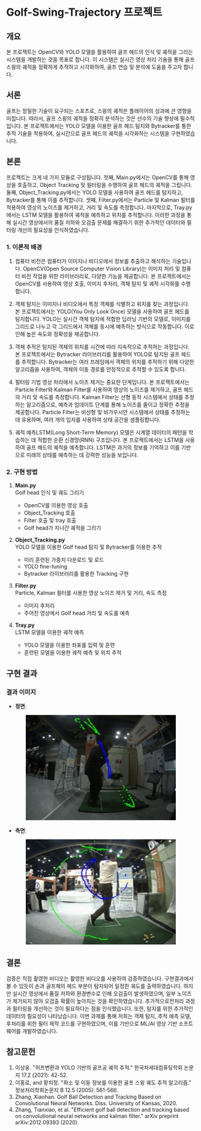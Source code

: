 # Golf-Swing-Trajectory 프로젝트

## 개요
본 프로젝트는 OpenCV와 YOLO 모델을 활용하여 골프 헤드의 인식 및 궤적을 그리는 시스템을 개발하는 것을 목표로 합니다. 이 시스템은 실시간 영상 처리 기술을 통해 골프 스윙의 궤적을 정확하게 추적하고 시각화하여, 골프 연습 및 분석에 도움을 주고자 합니다.

## 서론
골프는 정밀한 기술이 요구되는 스포츠로, 스윙의 궤적은 플레이어의 성과에 큰 영향을 미칩니다. 따라서, 골프 스윙의 궤적을 정확히 분석하는 것은 선수의 기술 향상에 필수적입니다. 본 프로젝트에서는 YOLO 모델을 이용한 골프 헤드 탐지와 Bytracker를 통한 추적 기술을 적용하여, 실시간으로 골프 헤드의 궤적을 시각화하는 시스템을 구현하였습니다.

## 본론
프로젝트는 크게 네 가지 모듈로 구성됩니다. 첫째, Main.py에서는 OpenCV를 통해 영상을 호출하고, Object Tracking 및 필터링을 수행하여 골프 헤드의 궤적을 그립니다. 둘째, Object_Tracking.py에서는 YOLO 모델을 사용하여 골프 헤드를 탐지하고, Bytracker를 통해 이를 추적합니다. 셋째, Filter.py에서는 Particle 및 Kalman 필터를 적용하여 영상의 노이즈를 제거하고, 거리 및 속도를 측정합니다. 마지막으로, Tray.py에서는 LSTM 모델을 활용하여 궤적을 예측하고 위치를 추적합니다. 이러한 과정을 통해 실시간 영상에서의 품질 저하와 오검출 문제를 해결하기 위한 추가적인 데이터와 필터링 개선의 필요성을 인식하였습니다.

### 1. 이론적 배경
1. 컴퓨터 비전은 컴퓨터가 이미지나 비디오에서 정보를 추출하고 해석하는 기술입니다. OpenCV(Open Source Computer Vision Library)는 이미지 처리 및 컴퓨터 비전 작업을 위한 라이브러리로, 다양한 기능을 제공합니다. 본 프로젝트에서는 OpenCV를 사용하여 영상 호출, 이미지 후처리, 객체 탐지 및 궤적 시각화를 수행합니다.

2. 객체 탐지는 이미지나 비디오에서 특정 객체를 식별하고 위치를 찾는 과정입니다. 본 프로젝트에서는 YOLO(You Only Look Once) 모델을 사용하여 골프 헤드를 탐지합니다. YOLO는 실시간 객체 탐지에 적합한 딥러닝 기반의 모델로, 이미지를 그리드로 나누고 각 그리드에서 객체를 동시에 예측하는 방식으로 작동합니다. 이로 인해 높은 속도와 정확성을 제공합니다.

3. 객체 추적은 탐지된 객체의 위치를 시간에 따라 지속적으로 추적하는 과정입니다. 본 프로젝트에서는 Bytracker 라이브러리를 활용하여 YOLO로 탐지된 골프 헤드를 추적합니다. Bytracker는 여러 프레임에서 객체의 위치를 추적하기 위해 다양한 알고리즘을 사용하여, 객체의 이동 경로를 안정적으로 추적할 수 있도록 합니다.

4. 필터링 기법 영상 처리에서 노이즈 제거는 중요한 단계입니다. 본 프로젝트에서는 Particle Filter와 Kalman Filter를 사용하여 영상의 노이즈를 제거하고, 골프 헤드의 거리 및 속도를 측정합니다.
Kalman Filter는 선형 동적 시스템에서 상태를 추정하는 알고리즘으로, 예측과 업데이트 단계를 통해 노이즈를 줄이고 정확한 추정을 제공합니다.
Particle Filter는 비선형 및 비가우시안 시스템에서 상태를 추정하는 데 유용하며, 여러 개의 입자를 사용하여 상태 공간을 샘플링합니다.

6. 궤적 예측LSTM(Long Short-Term Memory) 모델은 시계열 데이터의 패턴을 학습하는 데 적합한 순환 신경망(RNN) 구조입니다. 본 프로젝트에서는 LSTM을 사용하여 골프 헤드의 궤적을 예측합니다. LSTM은 과거의 정보를 기억하고 이를 기반으로 미래의 상태를 예측하는 데 강력한 성능을 보입니다.

### 2. 구현 방법
1. **Main.py**  
   Golf head 인식 및 궤도 그리기
   - OpenCV를 이용한 영상 호출
   - Object_Tracking 호출
   - Filter 호출 및 tray 호출
   - Golf head가 지나간 궤적을 그리기

2. **Object_Tracking.py**  
   YOLO 모델을 이용한 Golf head 탐지 및 Bytracker를 이용한 추적
   - 미리 훈련된 가중치 다운로드 및 로드
   - YOLO fine-tuning
   - Bytracker 라이브러리를 활용한 Tracking 구현 

3. **Filter.py**  
   Particle, Kalman 필터를 사용한 영상 노이즈 제거 및 거리, 속도 측정
   - 이미지 후처리
   - 주어진 영상에서 Golf head 거리 및 속도를 예측

4. **Tray.py**  
   LSTM 모델을 이용한 궤적 예측
   - YOLO 모델을 이용한 좌표를 입력 및 훈련
   - 훈련된 모델을 이용한 궤적 예측 및 위치 추적

     

## 구현 결과


### 결과 이미지
- **정면**:
 <div align="center">
    <img src="images/정면.jpg" style="max-width: 100%; height: auto; width: 400px; height: 280px;">
</div>


- **측면**:
<div align="center">
    <img src="images/측면.jpg" style="max-width: 100%; height: auto; width: 400px; height: 280px;">
</div>


## 결론
검증은 직접 촬영한 비디오는 촬영한 비디오를 사용하여 검증하였습니다. 구현결과에서 볼 수 있듯이 손과 골프채의 헤드 부분이 탐지되어 일정한 궤도를 출력하였습니다. 하지만 실시간 영상에서 품질 저하와 환경변수로 인해 오검출이 발생하였으며, 일부 노이즈가 제거되지 않아 오검출 확률이 높아지는 것을 확인하였습니다. 추가적으로전처리 과정과 필터링을 개선하는 것이 필요하다는 점을 인식했습니다. 또한, 탐지를 위한 추가적인 데이터의 필요성이 나타났습니다. 이번 과제를 통해 저희는 객체 탐지, 추적 예측 모델, 후처리를 위한 필터 제작 코드를 구현하였으며, 이를 기반으로 ML/AI 영상 기반 소프트웨어를 개발하였습니다.


## 참고문헌
1. 이상웅. "허프변환과 YOLO 기반의 골프공 궤적 추적." 한국차세대컴퓨팅학회 논문지 17.2 (2021): 42-52.
2. 이홍로, and 황치정. "화소 및 이동 정보를 이용한 골프 스윙 궤도 추적 알고리즘." 정보처리학회논문지 B 12.5 (2005): 561-566.
3. Zhang, Xiaohan. Golf Ball Detection and Tracking Based on Convolutional Neural Networks. Diss. University of Kansas, 2020.
4. Zhang, Tianxiao, et al. "Efficient golf ball detection and tracking based on convolutional neural networks and kalman filter." arXiv preprint arXiv:2012.09393 (2020).
